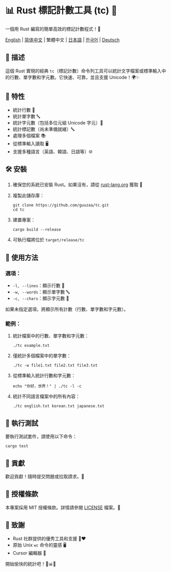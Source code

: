 # 📊 Rust 標記計數工具 (tc) 🦀

一個用 Rust 編寫的簡單高效的標記計數程式！🚀

[English](../README.md) | [简体中文](README-zh-CN.md) | 繁體中文 | [日本語](README-ja-JP.md) | [한국어](README-ko-KR.md) | [Deutsch](README-de-DE.md)

## 📝 描述

這個 Rust 實現的經典 `tc`（標記計數）命令列工具可以統計文字檔案或標準輸入中的行數、單字數和字元數。它快速、可靠，並且支援 Unicode！🌍✨

## 🎯 特性

- 統計行數 📏
- 統計單字數 🔤
- 統計字元數（包括多位元組 Unicode 字元）🔡
- 統計標記數（尚未準備就緒）🔤
- 處理多個檔案 📚
- 從標準輸入讀取 🖥️
- 支援多種語言（英語、韓語、日語等）🌐

## 🛠️ 安裝

1. 確保您的系統已安裝 Rust。如果沒有，請從 [rust-lang.org](https://www.rust-lang.org/tools/install) 獲取 🦀

2. 複製此儲存庫：
   ```
   git clone https://github.com/guuzaa/tc.git
   cd tc
   ```

3. 建置專案：
   ```
   cargo build --release
   ```

4. 可執行檔將位於 `target/release/tc`

## 🚀 使用方法

### 選項：

- `-l, --lines`：顯示行數 📏
- `-w, --words`：顯示單字數 🔤
- `-c, --chars`：顯示字元數 🔡

如果未指定選項，將顯示所有計數（行數、單字數和字元數）。

### 範例：

1. 統計檔案中的行數、單字數和字元數：
   ```
   ./tc example.txt
   ```

2. 僅統計多個檔案中的單字數：
   ```
   ./tc -w file1.txt file2.txt file3.txt
   ```

3. 從標準輸入統計行數和字元數：
   ```
   echo "你好，世界！" | ./tc -l -c
   ```

4. 統計不同語言檔案中的所有內容：
   ```
   ./tc english.txt korean.txt japanese.txt
   ```

## 🧪 執行測試

要執行測試套件，請使用以下命令：
```
cargo test
```

## 🤝 貢獻

歡迎貢獻！隨時提交問題或拉取請求。🎉

## 📜 授權條款

本專案採用 MIT 授權條款。詳情請參閱 [LICENSE](../LICENSE) 檔案。📄

## 🙏 致謝

- Rust 社群提供的優秀工具和支援 🦀❤️
- 原始 Unix `wc` 命令的靈感 🖥️
- Cursor 編輯器 🤖

開始愉快的統計吧！🎉📊🚀
